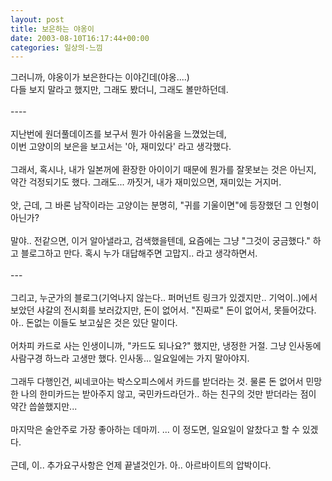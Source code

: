 ```yaml
---
layout: post
title: 보은하는 야옹이
date: 2003-08-10T16:17:44+00:00
categories: 일상의-느낌
---
```

그러니까, 야옹이가 보은한다는 이야긴데(야옹....)<br />다들 보지 말라고 했지만, 그래도 봤더니, 그래도 볼만하던데.<br /><br />----<br /><br />지난번에 원더풀데이즈를 보구서 뭔가 아쉬움을 느꼈었는데,<br />이번 고양이의 보은을 보고서는 '아, 재미있다' 라고 생각했다.<br /><br />그래서, 혹시나, 내가 일본꺼에 환장한 아이이기 때문에 뭔가를 잘못보는 것은 아닌지, 약간 걱정되기도 했다. 그래도... 까짓거, 내가 재미있으면, 재미있는 거지머.<br /><br />앗, 근데, 그 바론 남작이라는 고양이는 분명히, "귀를 기울이면"에 등장했던 그 인형이 아닌가?<br /><br />말야.. 전같으면, 이거 알아낼라고, 검색했을텐데, 요즘에는 그냥 "그것이 궁금했다." 하고 블로그하고 만다. 혹시 누가 대답해주면 고맙지.. 라고 생각하면서.<br /><br />---<br /><br />그리고, 누군가의 블로그(기억나지 않는다.. 퍼머넌트 링크가 있겠지만.. 기억이..)에서 보았던 샤갈의 전시회를 보러갔지만, 돈이 없어서. "진짜로" 돈이 없어서, 못들어갔다. 아.. 돈없는 이들도 보고싶은 것은 있단 말이다. <br /><br />어차피 카드로 사는 인생이니까, "카드도 되나요?" 했지만, 냉정한 거절. 그냥 인사동에 사람구경 하느라 고생만 했다. 인사동... 일요일에는 가지 말아야지.<br /><br />그래두 다행인건, 씨네코아는 박스오피스에서 카드를 받더라는 것. 물론 돈 없어서 민망한 나의 한미카드는 받아주지 않고, 국민카드라던가.. 하는 친구의 것만 받더라는 점이 약간 씁쓸했지만...<br /><br />마지막은 술안주로 가장 좋아하는 데마끼. ... 이 정도면, 일요일이 알찼다고 할 수 있겠다.<br /><br />근데, 이.. 추가요구사항은 언제 끝낼것인가. 아.. 아르바이트의 압박이다.
